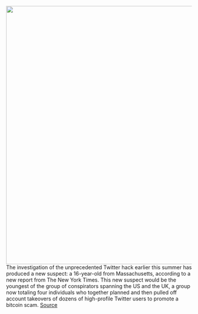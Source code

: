 <img src='https://cdn.vox-cdn.com/thumbor/pSUDM8zUaKvkt7EQN1VplGmD8dw=/0x0:2048x1367/1200x800/filters:focal(861x521:1187x847)/cdn.vox-cdn.com/uploads/chorus_image/image/67342656/VRG_ILLO_1777_twitter_bitcoin_verified.0.0.jpg' width='700px' /><br/>
The investigation of the unprecedented Twitter hack earlier this summer has produced a new suspect: a 16-year-old from Massachusetts, according to a new report from The New York Times. This new suspect would be the youngest of the group of conspirators spanning the US and the UK, a group now totaling four individuals who together planned and then pulled off account takeovers of dozens of high-profile Twitter users to promote a bitcoin scam.
<a href='https://www.theverge.com/2020/9/2/21418437/twitter-hack-16-year-old-massachusetts-investigation-findings'> Source <a/>